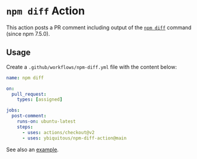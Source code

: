 # `npm diff` Action

This action posts a PR comment including output of the [`npm diff`](https://docs.npmjs.com/cli/v7/commands/npm-diff) command (since npm 7.5.0).

## Usage

Create a `.github/workflows/npm-diff.yml` file with the content below:

```yaml
name: npm diff

on:
  pull_request:
    types: [assigned]

jobs:
  post-comment:
    runs-on: ubuntu-latest
    steps:
      - uses: actions/checkout@v2
      - uses: ybiquitous/npm-diff-action@main
```

See also an [example](https://github.com/ybiquitous/npm-diff-action/pull/7#issuecomment-813310581).
